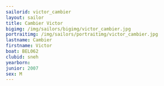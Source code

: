 ```yaml
---
sailorid: victor_cambier
layout: sailor
title: Cambier Victor
bigimg: /img/sailors/bigimg/victor_cambier.jpg
portraitimg: /img/sailors/portraitimg/victor_cambier.jpg
lastname: Cambier
firstname: Victor
boat: BEL062
clubid: sneh
yearborn: 
junior: 2007
sex: M
---
```

